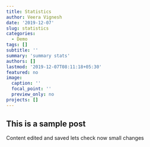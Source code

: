 ```yaml
---
title: Statistics
author: Veera Vignesh
date: '2019-12-07'
slug: statistics
categories:
  - Demo
tags: []
subtitle: ''
summary: 'summary stats'
authors: []
lastmod: '2019-12-07T08:11:18+05:30'
featured: no
image:
  caption: ''
  focal_point: ''
  preview_only: no
projects: []
---
```


## This is a sample post

Content edited
and saved
lets check now
small changes
